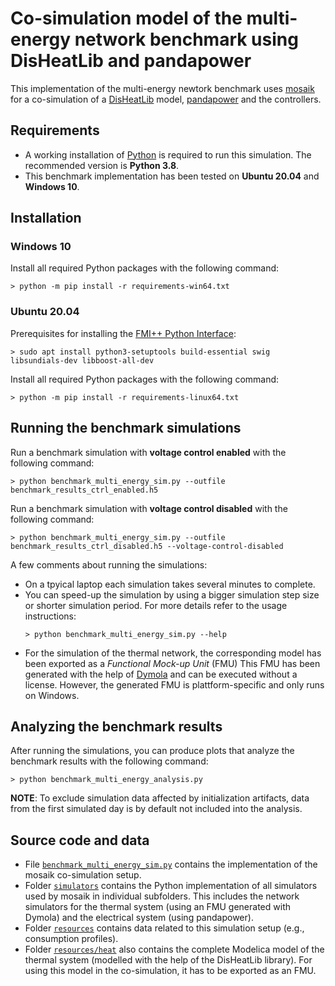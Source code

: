 # Co-simulation model of the multi-energy network benchmark using DisHeatLib and pandapower

This implementation of the multi-energy newtork benchmark uses [mosaik](https://mosaik.offis.de/) for a co-simulation of a [DisHeatLib](https://github.com/AIT-IES/DisHeatLib) model, [pandapower](https://pandapower.readthedocs.io/) and the controllers.

## Requirements

* A working installation of [Python](https://www.python.org/) is required to run this simulation. The recommended version is **Python 3.8**.
* This benchmark implementation has been tested on **Ubuntu 20.04** and **Windows 10**.

## Installation 

### Windows 10

Install all required Python packages with the following command:
```
> python -m pip install -r requirements-win64.txt
```

### Ubuntu 20.04

Prerequisites for installing the [FMI++ Python Interface](https://pypi.org/project/fmipp/):
```
> sudo apt install python3-setuptools build-essential swig libsundials-dev libboost-all-dev
```

Install all required Python packages with the following command:
```
> python -m pip install -r requirements-linux64.txt
```


## Running the benchmark simulations

Run a benchmark simulation with **voltage control enabled** with the following command:
```
> python benchmark_multi_energy_sim.py --outfile benchmark_results_ctrl_enabled.h5
```

Run a benchmark simulation with **voltage control disabled** with the following command:
```
> python benchmark_multi_energy_sim.py --outfile benchmark_results_ctrl_disabled.h5 --voltage-control-disabled
```

A few comments about running the simulations:

* On a tpyical laptop each simulation takes several minutes to complete.
* You can speed-up the simulation by using a bigger simulation step size or shorter simulation period.
  For more details refer to the usage instructions:
  ```
  > python benchmark_multi_energy_sim.py --help
  ```
* For the simulation of the thermal network, the corresponding model has been exported as a *Functional Mock-up Unit* (FMU) 
  This FMU has been generated with the help of [Dymola](https://www.3ds.com/products-services/catia/products/dymola/) and can be executed without a license.
  However, the generated FMU is plattform-specific and only runs on Windows.

## Analyzing the benchmark results

After running the simulations, you can produce plots that analyze the benchmark results with the following command:
```
> python benchmark_multi_energy_analysis.py
```

**NOTE**: To exclude simulation data affected by initialization artifacts, data from the first simulated day is by default not included into the analysis.

## Source code and data

* File [```benchmark_multi_energy_sim.py```](./benchmark_multi_energy_sim.py) contains the implementation of the mosaik co-simulation setup.
* Folder [```simulators```](./simulators) contains the Python implementation of all simulators used by mosaik in individual subfolders. This includes the network simulators for the thermal system (using an FMU generated with Dymola) and the electrical system (using pandapower).
* Folder [```resources```](./resources) contains data related to this simulation setup (e.g., consumption profiles).
* Folder [```resources/heat```](./resources/heat) also contains the complete Modelica model of the thermal system (modelled with the help of the DisHeatLib library).
  For using this model in the co-simulation, it has to be exported as an FMU.
